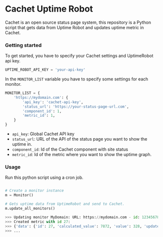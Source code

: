 # Cachet Uptime Robot

Cachet is an open source status page system, this repository is a Python script that gets data from Uptime Robot and updates uptime metric in Cachet.

### Getting started 

To get started, you have to specify your Cachet settings and UptimeRobot api key.
```python
UPTIME_ROBOT_API_KEY = 'your-api-key'
```

In the `MONITOR_LIST` variable you have to specify some settings for each monitor. 

```python 
MONITOR_LIST = {
    'https://mydomain.com': {
        'api_key': 'cachet-api-key',
        'status_url': 'https://your-status-page-url.com',
        'component_id': 1,
        'metric_id': 1,
    }
}
```

* `api_key`:  Global Cachet API key
* `status_url`: URL of the API of the status page you want to show the uptime in.
* `component_id`: Id of the Cachet component with site status
* `metric_id`: Id of the metric where you want to show the uptime graph.

### Usage

Run this python script using a cron job.
```python

# Create a monitor instance 
m = Monitor()

# Gets uptime data from UptimeRobot and send to Cachet.
m.update_all_monitors()

>>> Updating monitor MyDomain: URL: https://mydomain.com - id: 12345678
>>> Created metric with id 27:
>>> {'data': {'id': 27, 'calculated_value': 7872, 'value': 328, 'updated_at': '2016-08-11 08:35:32', 'created_at': '2016-08-11 09:59:59', 'counter': 24, 'metric_id': 1}}
>>> ...
```
